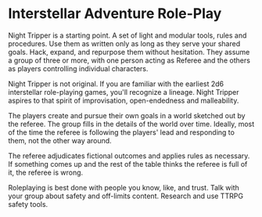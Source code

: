 
# Interstellar Adventure Role-Play

Night Tripper is a starting point. A set of light and modular tools, rules and procedures. Use them as written only as long as they serve your shared goals. Hack, expand, and repurpose them without hesitation. They assume a group of three or more, with one person acting as Referee and the others as players controlling individual characters.

Night Tripper is not original. If you are familiar with the earliest 2d6 interstellar role-playing games, you'll recognize a lineage. Night Tripper aspires to that spirit of improvisation, open-endedness and malleability.

The players create and pursue their own goals in a world sketched out by the referee. The group fills in the details of the world over time. Ideally, most of the time the referee is following the players' lead and responding to them, not the other way around.

The referee adjudicates fictional outcomes and applies rules as necessary. If something comes up and the rest of the table thinks the referee is full of it, the referee is wrong.

Roleplaying is best done with people you know, like, and trust. Talk with your group about safety and off-limits content. Research and use TTRPG safety tools.